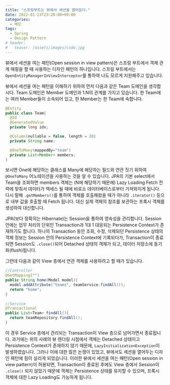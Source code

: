 ```yaml
---
title: "스프링부트는 뷰에서 세션을 열어둔다."
date: 2022-01-23T23:28:00+09:00
categories:
  - 메모
tags:
  - Spring
  - Design Pattern
# header:
#   teaser: /assets/images/code.jpg
---
```


뷰에서 세션을 여는 패턴(Open session in view pattern)은 스프링 부트에서 객체 관계 매핑을 할 때 사용하는 디자인 패턴의 하나입니다. 스프링 부트에서는 `OpenEntityManagerInViewInterceptor`를 통하여 나도 모르게 지원해주고 있습니다.

뷰에서 세션을 여는 패턴을 이해하기 위하여 먼저 다음과 같은 Team 도메인을 생각합시다. Team 도메인은 Member 도메인과 1:N의 관계를 가지고 있습니다. 한 Team에는 여러 Member들이 소속되어 있고, 한 Member는 한 Team에 속합니다.

```java
@Entity
public class Team{
  @Id
  @GeneratedValue
  private long idx;

  @Column(nullable = false, length = 20)
  private String name;

  @OneToMany(mappedBy="team")
  private List<Member> members;
}
```

보시면 One에 해당하는 클래스를 Many에 해당하는 필드와 연관 짓기 위하여 `@OneToMany` 어노테이션을 사용하는 것을 알 수 있습니다. JPA의 기본 select에서 Team을 조회하면 members 객체는 (N에 해당하기 때문에) Lazy Loading Fetch 전략에 맞춰서 데이터가 액세스 될 때에 비로소 데이터베이스로부터 가져와지게 됩니다. 다시 말해 `.getMembers()`를 통하여 객체를 호출해왔을 때가 아니라 `.iterator()` 등으로 내부 값을 호출할 때 Fetch 됩니다. 대신 실제 객체의 참조를 보관하는 프록시 객체를 생성하여 대신합니다.

JPA(보다 정확히는 Hibernate)는 Session을 통하여 영속성을 관리합니다. Session 안에는 업무 처리의 단위인 Transaction과 1대 1 대응되는 Persistence Context가 존재하기도 합니다. 하나의 Transaction 동안 조회, 수정, 삭제되던 Persistence 상태의 객체 정보는 Session 안의 Persistence Context에 기록되다가, Transaction이 종료되면 Session도 `.close()`되어 Detached 상태의 객체가 되고, 데이터 저장소에 동기화(flush)됩니다. 

그런데 다음과 같이 View 층에서 연관 객체를 사용하려고 할 때가 있습니다. 

```java
//Controller 
@GetMapping("") 
public String home(Model model){ 
  model.addAttribute("teams", teamService.findAll()); 
  return "home"; 
} 
  
//Service 
@Transactional 
public List<Team> findAll(){ 
  return teamRepository.findAll(); 
}
```

이 경우 Service 층에서 관리되는 Transaction이 View 층으로 넘어가면서 종료됩니다. 과거에는 위의 사례의 뷰 렌더링 시점에서 객체는 Detached 상태이고 Persistence Context가 존재하지 않기 때문에, `LazyInitializationException`이 발생하였습니다. 그러나 이에 대한 많은 논쟁이 있었고, 뷰에서도 세션을 열어두는 디자인 패턴에 힘이 실리게 되었습니다. 이러한 뷰에서 세션을 여는 패턴(Open session in view pattern)이 허용되면, Transaction이 종료된 후에도 View 층에서 Session이 `.close()` 되지 않았기 때문에 객체는 Persistence 상태를 유지할 수 있으며, 프록시 객체에 대한 Lazy Loading도 가능하게 됩니다. 